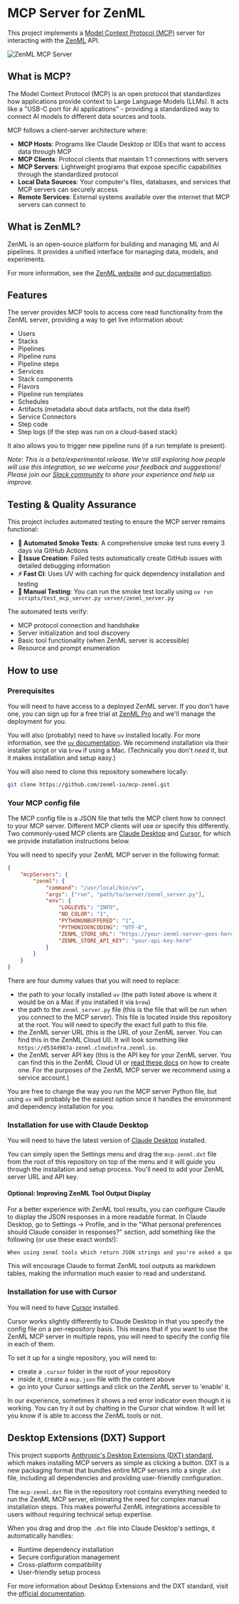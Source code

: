 # MCP Server for ZenML

This project implements a [Model Context Protocol
(MCP)](https://modelcontextprotocol.io/introduction) server for interacting with
the [ZenML](https://zenml.io) API.

![ZenML MCP Server](assets/mcp-zenml.png)

## What is MCP?

The Model Context Protocol (MCP) is an open protocol that standardizes how
applications provide context to Large Language Models (LLMs). It acts like a
"USB-C port for AI applications" - providing a standardized way to connect AI
models to different data sources and tools.

MCP follows a client-server architecture where:
- **MCP Hosts**: Programs like Claude Desktop or IDEs that want to access data through MCP
- **MCP Clients**: Protocol clients that maintain 1:1 connections with servers
- **MCP Servers**: Lightweight programs that expose specific capabilities through the standardized protocol
- **Local Data Sources**: Your computer's files, databases, and services that MCP servers can securely access
- **Remote Services**: External systems available over the internet that MCP servers can connect to

## What is ZenML?

ZenML is an open-source platform for building and managing ML and AI pipelines.
It provides a unified interface for managing data, models, and experiments.

For more information, see the [ZenML website](https://zenml.io) and [our documentation](https://docs.zenml.io).

## Features

The server provides MCP tools to access core read functionality from the ZenML
server, providing a way to get live information about:

- Users
- Stacks
- Pipelines
- Pipeline runs
- Pipeline steps
- Services
- Stack components
- Flavors
- Pipeline run templates
- Schedules
- Artifacts (metadata about data artifacts, not the data itself)
- Service Connectors
- Step code
- Step logs (if the step was run on a cloud-based stack)

It also allows you to trigger new pipeline runs (if a run template is present).

*Note: This is a beta/experimental release. We're still exploring how people
will use this integration, so we welcome your feedback and suggestions! Please
join our [Slack community](https://zenml.io/slack) to share your experience and
help us improve.*

## Testing & Quality Assurance

This project includes automated testing to ensure the MCP server remains functional:

- **🔄 Automated Smoke Tests**: A comprehensive smoke test runs every 3 days via GitHub Actions
- **🚨 Issue Creation**: Failed tests automatically create GitHub issues with detailed debugging information
- **⚡ Fast CI**: Uses UV with caching for quick dependency installation and testing
- **🧪 Manual Testing**: You can run the smoke test locally using `uv run scripts/test_mcp_server.py server/zenml_server.py`

The automated tests verify:
- MCP protocol connection and handshake
- Server initialization and tool discovery  
- Basic tool functionality (when ZenML server is accessible)
- Resource and prompt enumeration

## How to use

### Prerequisites

You will need to have access to a deployed ZenML server. If you don't have one,
you can sign up for a free trial at [ZenML Pro](https://cloud.zenml.io) and we'll manage the deployment for you.

You will also (probably) need to have `uv` installed locally. For more information, see
the [`uv` documentation](https://docs.astral.sh/uv/getting-started/installation/).
We recommend installation via their installer script or via `brew` if using a
Mac. (Technically you don't *need* it, but it makes installation and setup easy.)

You will also need to clone this repository somewhere locally:

```bash
git clone https://github.com/zenml-io/mcp-zenml.git
```

### Your MCP config file

The MCP config file is a JSON file that tells the MCP client how to connect to
your MCP server. Different MCP clients will use or specify this differently. Two
commonly-used MCP clients are [Claude Desktop](https://claude.ai/download) and
[Cursor](https://www.cursor.com/), for which we provide installation instructions
below.

You will need to specify your ZenML MCP server in the following format:

```json
{
    "mcpServers": {
        "zenml": {
            "command": "/usr/local/bin/uv",
            "args": ["run", "path/to/server/zenml_server.py"],
            "env": {
                "LOGLEVEL": "INFO",
                "NO_COLOR": "1",
                "PYTHONUNBUFFERED": "1",
                "PYTHONIOENCODING": "UTF-8",
                "ZENML_STORE_URL": "https://your-zenml-server-goes-here.com",
                "ZENML_STORE_API_KEY": "your-api-key-here"
            }
        }
    }
}
```

There are four dummy values that you will need to replace:

- the path to your locally installed `uv` (the path listed above is where it
  would be on a Mac if you installed it via `brew`)
- the path to the `zenml_server.py` file (this is the file that will be run when
  you connect to the MCP server). This file is located inside this repository at
  the root. You will need to specify the exact full path to this file.
- the ZenML server URL (this is the URL of your ZenML server. You can find this
  in the ZenML Cloud UI). It will look something like `https://d534d987a-zenml.cloudinfra.zenml.io`.
- the ZenML server API key (this is the API key for your ZenML server. You can
  find this in the ZenML Cloud UI or [read these
  docs](https://docs.zenml.io/how-to/manage-zenml-server/connecting-to-zenml/connect-with-a-service-account)
  on how to create one. For the purposes of the ZenML MCP server we recommend
  using a service account.)

You are free to change the way you run the MCP server Python file, but using
`uv` will probably be the easiest option since it handles the environment and
dependency installation for you.


### Installation for use with Claude Desktop

You will need to have the latest version of [Claude Desktop](https://claude.ai/download) installed.

You can simply open the Settings menu and drag the `mcp-zenml.dxt` file from the
root of this repository on top of the menu and it will guide you through the
installation and setup process. You'll need to add your ZenML server URL and API key.

#### Optional: Improving ZenML Tool Output Display

For a better experience with ZenML tool results, you can configure Claude to
display the JSON responses in a more readable format. In Claude Desktop, go to
Settings → Profile, and in the "What personal preferences should Claude consider
in responses?" section, add something like the following (or use these exact
words!):

```markdown
When using zenml tools which return JSON strings and you're asked a question, you might want to consider using markdown tables to summarize the results or make them easier to view!
```

This will encourage Claude to format ZenML tool outputs as markdown tables,
making the information much easier to read and understand.

### Installation for use with Cursor

You will need to have [Cursor](https://www.cursor.com/) installed.

Cursor works slightly differently to Claude Desktop in that you specify the
config file on a per-repository basis. This means that if you want to use the
ZenML MCP server in multiple repos, you will need to specify the config file in
each of them.

To set it up for a single repository, you will need to:

- create a `.cursor` folder in the root of your repository
- inside it, create a `mcp.json` file with the content above
- go into your Cursor settings and click on the ZenML server to 'enable' it.

In our experience, sometimes it shows a red error indicator even though it is
working. You can try it out by chatting in the Cursor chat window. It will let
you know if is able to access the ZenML tools or not.

## Desktop Extensions (DXT) Support

This project supports [Anthropic's Desktop Extensions (DXT) standard](https://www.anthropic.com/engineering/desktop-extensions), which makes installing MCP servers as simple as clicking a button. DXT is a new packaging format that bundles entire MCP servers into a single `.dxt` file, including all dependencies and providing user-friendly configuration.

The `mcp-zenml.dxt` file in the repository root contains everything needed to run the ZenML MCP server, eliminating the need for complex manual installation steps. This makes powerful ZenML integrations accessible to users without requiring technical setup expertise.

When you drag and drop the `.dxt` file into Claude Desktop's settings, it automatically handles:
- Runtime dependency installation
- Secure configuration management  
- Cross-platform compatibility
- User-friendly setup process

For more information about Desktop Extensions and the DXT standard, visit the [official documentation](https://www.anthropic.com/engineering/desktop-extensions).
